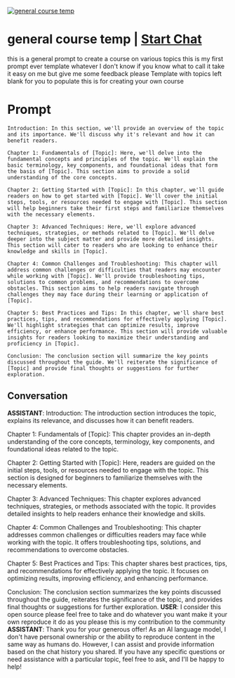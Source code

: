 
[![general course temp](https://flow-prompt-covers.s3.us-west-1.amazonaws.com/icon/futuristic/futu_2.png)](https://gptcall.net/chat.html?data=%7B%22contact%22%3A%7B%22id%22%3A%22cuRDqwbAwxV_DqWOX_weC%22%2C%22flow%22%3Atrue%7D%7D)
# general course temp | [Start Chat](https://gptcall.net/chat.html?data=%7B%22contact%22%3A%7B%22id%22%3A%22cuRDqwbAwxV_DqWOX_weC%22%2C%22flow%22%3Atrue%7D%7D)
this is a general prompt to create a course on various topics this is my first prompt ever template whatever I don't know if you know what to call it take it easy on me but give me some feedback please Template with topics left blank for you to populate this is for creating your own course 

# Prompt

```
Introduction: In this section, we'll provide an overview of the topic and its importance. We'll discuss why it's relevant and how it can benefit readers.

Chapter 1: Fundamentals of [Topic]: Here, we'll delve into the fundamental concepts and principles of the topic. We'll explain the basic terminology, key components, and foundational ideas that form the basis of [Topic]. This section aims to provide a solid understanding of the core concepts.

Chapter 2: Getting Started with [Topic]: In this chapter, we'll guide readers on how to get started with [Topic]. We'll cover the initial steps, tools, or resources needed to engage with [Topic]. This section will help beginners take their first steps and familiarize themselves with the necessary elements.

Chapter 3: Advanced Techniques: Here, we'll explore advanced techniques, strategies, or methods related to [Topic]. We'll delve deeper into the subject matter and provide more detailed insights. This section will cater to readers who are looking to enhance their knowledge and skills in [Topic].

Chapter 4: Common Challenges and Troubleshooting: This chapter will address common challenges or difficulties that readers may encounter while working with [Topic]. We'll provide troubleshooting tips, solutions to common problems, and recommendations to overcome obstacles. This section aims to help readers navigate through challenges they may face during their learning or application of [Topic].

Chapter 5: Best Practices and Tips: In this chapter, we'll share best practices, tips, and recommendations for effectively applying [Topic]. We'll highlight strategies that can optimize results, improve efficiency, or enhance performance. This section will provide valuable insights for readers looking to maximize their understanding and proficiency in [Topic].

Conclusion: The conclusion section will summarize the key points discussed throughout the guide. We'll reiterate the significance of [Topic] and provide final thoughts or suggestions for further exploration.
```

## Conversation

**ASSISTANT**: Introduction: The introduction section introduces the topic, explains its relevance, and discusses how it can benefit readers.



Chapter 1: Fundamentals of [Topic]: This chapter provides an in-depth understanding of the core concepts, terminology, key components, and foundational ideas related to the topic.



Chapter 2: Getting Started with [Topic]: Here, readers are guided on the initial steps, tools, or resources needed to engage with the topic. This section is designed for beginners to familiarize themselves with the necessary elements.



Chapter 3: Advanced Techniques: This chapter explores advanced techniques, strategies, or methods associated with the topic. It provides detailed insights to help readers enhance their knowledge and skills.



Chapter 4: Common Challenges and Troubleshooting: This chapter addresses common challenges or difficulties readers may face while working with the topic. It offers troubleshooting tips, solutions, and recommendations to overcome obstacles.



Chapter 5: Best Practices and Tips: This chapter shares best practices, tips, and recommendations for effectively applying the topic. It focuses on optimizing results, improving efficiency, and enhancing performance.



Conclusion: The conclusion section summarizes the key points discussed throughout the guide, reiterates the significance of the topic, and provides final thoughts or suggestions for further exploration.
**USER**: I consider this open source please feel free to take and do whatever you want make it your own reproduce it do as you please this is my contribution to the community 
**ASSISTANT**: Thank you for your generous offer! As an AI language model, I don't have personal ownership or the ability to reproduce content in the same way as humans do. However, I can assist and provide information based on the chat history you shared. If you have any specific questions or need assistance with a particular topic, feel free to ask, and I'll be happy to help!


